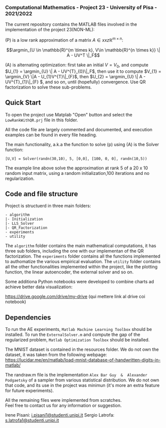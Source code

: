 ### Computational Mathematics - Project 23 - University of Pisa - 2021/2022

The current repository contains the MATLAB files involved in the implementation of the project 23(NON-ML):


(P) is a low rank approximation of a matrix $`A \in xxz\mathbb{R}^{m \times n}`$:

```math
\argmin_{U \in \mathbb{R}^{m \times k}, V\in \mathbb{R}^{n \times k}} \| A - UV^T \|_F
```

(A) is alternating optimization: first take an initial  $`V=V_0`$, and compute $`U_{1} = \argmin_{U} \| A - UV^{T}_{0}\|_F`$, then use it to compute $`V_{1} = \argmin_{V} \|A - U_{1}V^{T}\|_{F}`$, then $`U_{2} = \argmin_{U} \| A - UV^{T}_{1}\|_{F} `$, and so on, until (hopefully) convergence. Use QR factorization to solve these sub-problems.


## Quick Start

To open the project use Matplab "Open" button and select the `LowRankWithQR.prj` file in this folder. 

All the code file are largely commented and documented, and execution examples can be found in every file heading. 

The main functionality, a.k.a the function to solve (p) using (A) is the Solver function:

```
[U,V] = Solver(randn(30,10), 5, [0,0], [100, 0, 0], randn(10,5))
```

The example line above solve the approximation at rank 5 of a 20 x 10 random input matrix, using a random initialization,100 iterations and no regularization.


## Code and file structure

Project is structuerd in three main folders: 

```
- algorithm
|- Initialization
|- LLS_Solver
|- QR_Factorization
- experiments 
- utility
```

The `algorithm` folder contains the main mathematical computations, it has three sub folders, including the one with our implementan of the QR factorization. 
The `experiments` folder contains all the functions implemented to authomatize the various empirical evaluation. 
The `utility` folder contains all the other functionalities implemented within the project, like the plotting function, the linear autoencoder, the external solver and so on. 

Some additiona Python notebooks were developed to combine charts ad achieve better data visualization: 
 
https://drive.google.com/drive/my-drive (qui mettere link al drive coi notebook)

## Dependencies 

To run the AE experiments, `Matlab Machine Learning Toolbox` should be installed. 
To run the `ExternalSolver.m` and compute the gap of the regularized problem, `Matlab Optimization Toolbox` should be installed. 

The MNIST dataset is contained in the resources folder. 
We do not own the dataset, it was taken from the following webpage: https://lucidar.me/en/matlab/load-mnist-database-of-handwritten-digits-in-matlab/

The randraw.m file is the implementation  `Alex Bar Guy  &  Alexander Podgaetsky` of a sampler from various statistical distribution. 
We do not own that code, and its use in the project was minimun (it's more an extra feature for future experiments). 

All the remaining files were implemented from scratches.  
Feel free to contact us for any information or suggestion. 

Irene Pisani:   i.pisani1@studenti.unipi.it
Sergio Latrofa: s.latrofa1@studenti.unipi.it


